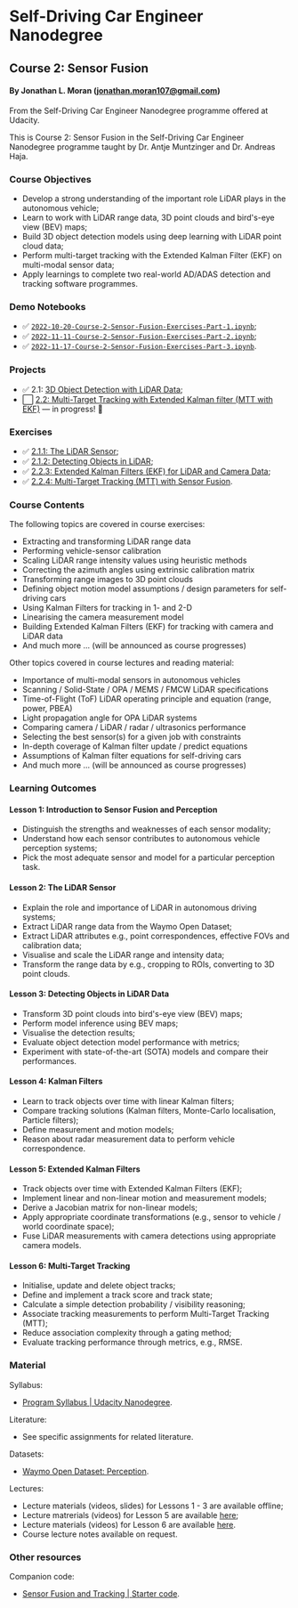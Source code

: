 # Self-Driving Car Engineer Nanodegree
## Course 2: Sensor Fusion
#### By Jonathan L. Moran (jonathan.moran107@gmail.com)
From the Self-Driving Car Engineer Nanodegree programme offered at Udacity.

This is Course 2: Sensor Fusion in the Self-Driving Car Engineer Nanodegree programme taught by Dr. Antje Muntzinger and Dr. Andreas Haja.


### Course Objectives
* Develop a strong understanding of the important role LiDAR plays in the autonomous vehicle;
* Learn to work with LiDAR range data, 3D point clouds and bird's-eye view (BEV) maps;
* Build 3D object detection models using deep learning with LiDAR point cloud data;
* Perform multi-target tracking with the Extended Kalman Filter (EKF) on multi-modal sensor data;
* Apply learnings to complete two real-world AD/ADAS detection and tracking software programmes. 


### Demo Notebooks
* ✅ [`2022-10-20-Course-2-Sensor-Fusion-Exercises-Part-1.ipynb`](https://github.com/jonathanloganmoran/ND0013-Self-Driving-Car-Engineer/blob/main/2-Sensor-Fusion/Exercises/2022-10-20-Course-2-Sensor-Fusion-Exercises-Part-1.ipynb);
* ✅ [`2022-11-11-Course-2-Sensor-Fusion-Exercises-Part-2.ipynb`](https://github.com/jonathanloganmoran/ND0013-Self-Driving-Car-Engineer/blob/main/2-Sensor-Fusion/Exercises/2022-11-11-Course-2-Sensor-Fusion-Exercises-Part-2.ipynb);
* ✅ [`2022-11-17-Course-2-Sensor-Fusion-Exercises-Part-3.ipynb`](https://github.com/jonathanloganmoran/ND0013-Self-Driving-Car-Engineer/blob/main/2-Sensor-Fusion/Exercises/2022-11-17-Course-2-Sensor-Fusion-Exercises-Part-3.ipynb).


### Projects
* ✅ 2.1: [3D Object Detection with LiDAR Data](https://github.com/jonathanloganmoran/ND0013-Self-Driving-Car-Engineer/tree/main/2-Sensor-Fusion/2-1-3D-Object-Detection-with-LiDAR-Data);
* ⬜️ [2.2: Multi-Target Tracking with Extended Kalman filter (MTT with EKF)](https://github.com/jonathanloganmoran/ND0013-Self-Driving-Car-Engineer/tree/2-2-MTT-with-EKF/2-Sensor-Fusion/2-2-Multi-Target-Tracking-with-EKF) — in progress! 🎉


### Exercises
* ✅ [2.1.1: The LiDAR Sensor](https://github.com/jonathanloganmoran/ND0013-Self-Driving-Car-Engineer/tree/main/2-Sensor-Fusion/Exercises/2-1-Lidar-Sensor);
* ✅ [2.1.2: Detecting Objects in LiDAR](https://github.com/jonathanloganmoran/ND0013-Self-Driving-Car-Engineer/tree/main/2-Sensor-Fusion/Exercises/2-2-Object-Detection);
* ✅ [2.2.3: Extended Kalman Filters (EKF) for LiDAR and Camera Data](https://github.com/jonathanloganmoran/ND0013-Self-Driving-Car-Engineer/tree/main/2-Sensor-Fusion/Exercises/2-3-Extended-Kalman-Filters/exercises);
* ✅ [2.2.4: Multi-Target Tracking (MTT) with Sensor Fusion](https://github.com/jonathanloganmoran/ND0013-Self-Driving-Car-Engineer/tree/main/2-Sensor-Fusion/Exercises/2-4-Multi-Target-Tracking/exercises).


### Course Contents
The following topics are covered in course exercises:
* Extracting and transforming LiDAR range data
* Performing vehicle-sensor calibration
* Scaling LiDAR range intensity values using heuristic methods
* Correcting the azimuth angles using extrinsic calibration matrix
* Transforming range images to 3D point clouds
* Defining object motion model assumptions / design parameters for self-driving cars
* Using Kalman Filters for tracking in 1- and 2-D
* Linearising the camera measurement model
* Building Extended Kalman Filters (EKF) for tracking with camera and LiDAR data
* And much more ... (will be announced as course progresses)


Other topics covered in course lectures and reading material:
* Importance of multi-modal sensors in autonomous vehicles
* Scanning / Solid-State / OPA / MEMS / FMCW LiDAR specifications
* Time-of-Flight (ToF) LiDAR operating principle and equation (range, power, PBEA)
* Light propagation angle for OPA LiDAR systems
* Comparing camera / LiDAR / radar / ultrasonics performance
* Selecting the best sensor(s) for a given job with constraints
* In-depth coverage of Kalman filter update / predict equations
* Assumptions of Kalman filter equations for self-driving cars
* And much more ... (will be announced as course progresses)


### Learning Outcomes
#### Lesson 1: Introduction to Sensor Fusion and Perception
* Distinguish the strengths and weaknesses of each sensor modality;
* Understand how each sensor contributes to autonomous vehicle perception systems;
* Pick the most adequate sensor and model for a particular perception task.

#### Lesson 2: The LiDAR Sensor
* Explain the role and importance of LiDAR in autonomous driving systems;
* Extract LiDAR range data from the Waymo Open Dataset;
* Extract LiDAR attributes e.g., point correspondences, effective FOVs and calibration data;
* Visualise and scale the LiDAR range and intensity data;
* Transform the range data by e.g., cropping to ROIs, converting to 3D point clouds.

#### Lesson 3: Detecting Objects in LiDAR Data
* Transform 3D point clouds into bird's-eye view (BEV) maps;
* Perform model inference using BEV maps;
* Visualise the detection results;
* Evaluate object detection model performance with metrics;
* Experiment with state-of-the-art (SOTA) models and compare their performances.

#### Lesson 4: Kalman Filters
* Learn to track objects over time with linear Kalman filters;
* Compare tracking solutions (Kalman filters, Monte-Carlo localisation, Particle filters);
* Define measurement and motion models;
* Reason about radar measurement data to perform vehicle correspondence.

#### Lesson 5: Extended Kalman Filters
* Track objects over time with Extended Kalman Filters (EKF);
* Implement linear and non-linear motion and measurement models;
* Derive a Jacobian matrix for non-linear models;
* Apply appropriate coordinate transformations (e.g., sensor to vehicle / world coordinate space);
* Fuse LiDAR measurements with camera detections using appropriate camera models.

#### Lesson 6: Multi-Target Tracking
* Initialise, update and delete object tracks;
* Define and implement a track score and track state;
* Calculate a simple detection probability / visibility reasoning;
* Associate tracking measurements to perform Multi-Target Tracking (MTT);
* Reduce association complexity through a gating method;
* Evaluate tracking performance through metrics, e.g., RMSE.


### Material
Syllabus:
* [Program Syllabus | Udacity Nanodegree](https://d20vrrgs8k4bvw.cloudfront.net/documents/en-US/Self-Driving+Car+Engineer+Nanodegree+Syllabus+nd0013+.pdf).

Literature:
* See specific assignments for related literature.

Datasets:
* [Waymo Open Dataset: Perception](https://waymo.com/open/).

Lectures:
* Lecture materials (videos, slides) for Lessons 1 - 3 are available offline;
* Lecture matrerials (videos) for Lesson 5 are available [here](https://www.youtube.com/playlist?list=PL6nu8g-5OMNgl_rtYmrGa-K4lkjcTJbL5);
* Lecture materials (videos) for Lesson 6 are available [here](https://youtube.com/playlist?list=PL6nu8g-5OMNiT23So1PBXuL8B8HmBPpEJ).
* Course lecture notes available on request.

### Other resources
Companion code:
* [Sensor Fusion and Tracking | Starter code](https://github.com/udacity/nd013-c2-fusion-starter).
